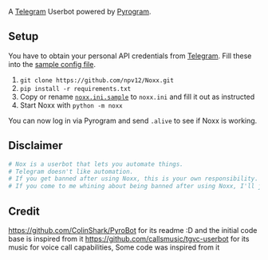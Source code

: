 A [Telegram](https://telegram.org) Userbot powered by [Pyrogram](https://pyrogram.org).

## Setup
You have to obtain your personal API credentials from [Telegram](https://my.telegram.org?to=apps).
Fill these into the [sample config file](noxx.ini.sample).

1. `git clone https://github.com/npv12/Noxx.git`
2. `pip install -r requirements.txt`
3. Copy or rename [`noxx.ini.sample`](noxx.ini.sample) to `noxx.ini` and fill it out as instructed
4. Start Noxx with `python -m noxx`

You can now log in via Pyrogram and send `.alive` to see if Noxx is working.

## Disclaimer
```Python
# Nox is a userbot that lets you automate things.
# Telegram doesn't like automation.
# If you get banned after using Noxx, this is your own responsibility.
# If you come to me whining about being banned after using Noxx, I'll just block you.


```
## Credit
https://github.com/ColinShark/PyroBot for its readme :D and the initial code base is inspired from it
https://github.com/callsmusic/tgvc-userbot for its music for voice call capabilities, Some code was inspired from it

